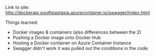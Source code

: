 Link to site: http://dockerapi.southeastasia.azurecontainer.io/swagger/index.html

Things learned:
- Docker images & containers (also differences between the 2)
- Pushing a Docker image onto Docker Hub
- Hosting a Docker container on Azure Container Instance
- Swagger didn't work it was pulled out the conditions in the code
